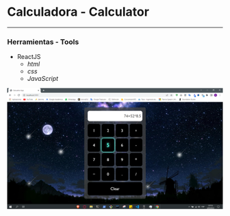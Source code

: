 # Calculadora - Calculator
---
### Herramientas - Tools
* ReactJS
  * *html*
  * *css*
  * *JavaScript*

![scrennshot project](./calculator-react.PNG "screenshot project")
